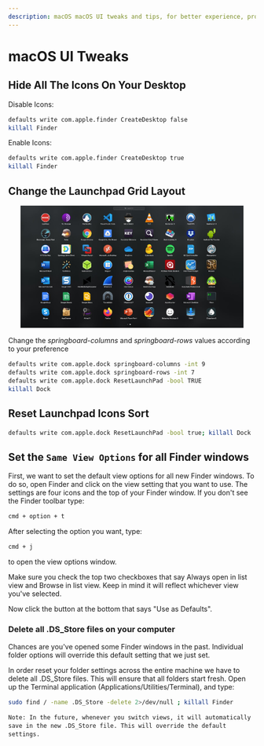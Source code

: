 ```yaml
---
description: macOS macOS UI tweaks and tips, for better experience, productivity and workflow
---
```


# macOS UI Tweaks

## Hide All The Icons On Your Desktop

Disable Icons:

```bash
defaults write com.apple.finder CreateDesktop false
killall Finder
```

Enable Icons:

```bash
defaults write com.apple.finder CreateDesktop true
killall Finder
```

## Change the Launchpad Grid Layout

<div style="width:90%; margin:0 auto">
    <img src="/assets/images/macOS/launchpad.jpg" alt="launchpad Grid 9x7">
</div>

Change the _springboard-columns_ and _springboard-rows_ values according to your preference

```bash
defaults write com.apple.dock springboard-columns -int 9
defaults write com.apple.dock springboard-rows -int 7
defaults write com.apple.dock ResetLaunchPad -bool TRUE
killall Dock
```

## Reset Launchpad Icons Sort

```bash
defaults write com.apple.dock ResetLaunchPad -bool true; killall Dock
```

## Set the `Same View Options` for all Finder windows

First, we want to set the default view options for all new Finder windows. To do so, open Finder and click on the view setting that you want to use. The settings are four icons and the top of your Finder window.
If you don't see the Finder toolbar type:

```bash
cmd + option + t
```

After selecting the option you want, type:

```bash
cmd + j
```

to open the view options window.

Make sure you check the top two checkboxes that say Always open in list view and Browse in list view. Keep in mind it will reflect whichever view you've selected.

Now click the button at the bottom that says "Use as Defaults".

### Delete all .DS_Store files on your computer

Chances are you've opened some Finder windows in the past. Individual folder options will override this default setting that we just set.

In order reset your folder settings across the entire machine we have to delete all .DS_Store files. This will ensure that all folders start fresh. Open up the Terminal application (Applications/Utilities/Terminal), and type:

```bash
sudo find / -name .DS_Store -delete 2>/dev/null ; killall Finder
```

`Note: In the future, whenever you switch views, it will automatically save in the new .DS_Store file. This will override the default settings.`
